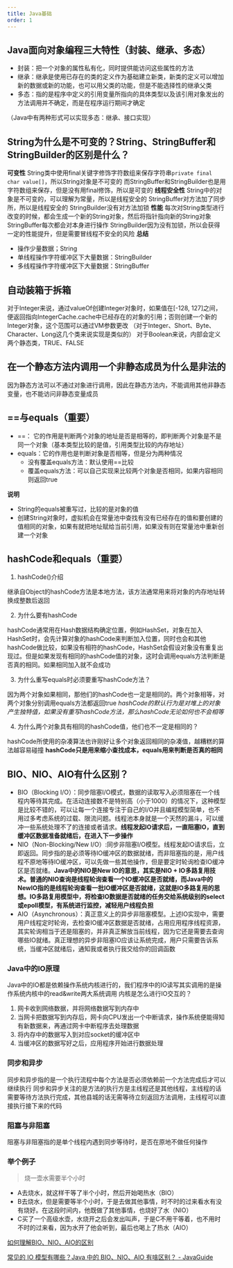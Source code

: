 ```yaml
---
title: Java基础
order: 1
---
```

## Java面向对象编程三大特性（封装、继承、多态）
- 封装：把一个对象的属性私有化，同时提供能访问这些属性的方法
- 继承：继承是使用已存在的类的定义作为基础建立新类，新类的定义可以增加新的数据或新的功能，也可以用父类的功能，但是不能选择性的继承父类
- 多态：指的是程序中定义的引用变量所指向的具体类型以及该引用对象发出的方法调用并不确定，而是在程序运行期间才确定

（Java中有两种形式可以实现多态：继承、接口实现）
## String为什么是不可变的？String、StringBuffer和StringBuilder的区别是什么？
**可变性**
String类中使用final关键字修饰字符数组来保存字符串`private final char value[]`，所以String对象是不可变的
而StringBuffer和StringBuilder也是用字符数组来保存，但是没有用final修饰，所以是可变的
**线程安全性**
String中的对象是不可变的，可以理解为常量，所以是线程安全的
StringBuffer对方法加了同步所，所以是线程安全的
StringBuilder没有对方法加锁
**性能**
每次对String类型进行改变的时候，都会生成一个新的String对象，然后将指针指向新的String对象
StringBuffer每次都会对本身进行操作
StringBuilder因为没有加锁，所以会获得一定的性能提升，但是需要冒线程不安全的风险
**总结**

- 操作少量数据；String
- 单线程操作字符缓冲区下大量数据：StringBuilder
- 多线程操作字符缓冲区下大量数据：StringBuffer

## 自动装箱于拆箱
对于Integer来说，通过valueOf创建Integer对象时，如果值在[-128, 127]之间，便返回指向IntegerCache.cache中已经存在的对象的引用；否则创建一个新的Integer对象，这个范围可以通过VM参数更改
（对于Integer、Short、Byte、Character、Long这几个类来说实现是类似的）
对于Boolean来说，内部会定义两个静态类，TRUE、FALSE

## 在一个静态方法内调用一个非静态成员为什么是非法的
因为静态方法可以不通过对象进行调用，因此在静态方法内，不能调用其他非静态变量，也不能访问非静态变量成员

## ==与equals（重要）

- ==： 它的作用是判断两个对象的地址是否是相等的，即判断两个对象是不是同一个对象（基本类型比较的是值，引用类型比较的内存地址）
- equals：它的作用也是判断对象是否相等，但是分为两种情况
   - 没有覆盖equals方法：默认使用==比较
   - 覆盖equals方法：可以自己实现来比较两个对象是否相同，如果内容相同则返回true

**说明**

- String的equals被重写过，比较的是对象的值
- 创建String对象时，虚拟机会在常量池中查找有没有已经存在的值和要创建的值相同的对象，如果有就把地址赋给当前引用，如果没有则在常量池中重新创建一个对象

## hashCode和equals（重要）

1. hashCode()介绍

继承自Object的hashCode方法是本地方法，该方法通常用来将对象的内存地址转换成整数后返回

2. 为什么要有hashCode

hashCode通常用在Hash数据结构确定位置，例如HashSet，对象在加入HashSet时，会先计算对象的hashCode来判断加入位置，同时也会和其他hashCode做比较，如果没有相符的hashCode，HashSet会假设对象没有重复出现过。但是如果发现有相同的hashCode值的对象，这时会调用equals方法判断是否真的相同。如果相同加入就不会成功

3. 为什么重写equals时必须要重写hashCode方法？

因为两个对象如果相同，那他们的hashCode也一定是相同的。两个对象相等，对两个对象分别调用equals方法都返回true
_hashCode的默认行为是对堆上的对象产生独特值，如果没有重写hashCode方法，那么hashCode无论如何也不会相等_

4. 为什么两个对象具有相同的hashCode值，他们也不一定是相同的？

hashCode所使用的杂凑算法也许刚好让多个对象返回相同的杂凑值，越糟糕的算法越容易碰撞
**hashCode只是用来缩小查找成本，equals用来判断是否真的相同**

## BIO、NIO、AIO有什么区别？

- BIO（Blocking I/O）：同步阻塞I/O模式，数据的读取写入必须阻塞在一个线程内等待其完成。在活动连接数不是特别高（小于1000）的情况下，这种模型是比较不错的，可以让每一个连接专注于自己的I/O并且编程模型简单，也不用过多考虑系统的过载、限流问题。线程池本身就是一个天然的漏斗，可以缓冲一些系统处理不了的连接或者请求。**线程发起IO请求后，一直阻塞IO，直到缓冲区数据准备就绪后，在进入下一步操作**
- NIO（Non-Blocking/New I/O）:同步非阻塞I/O模型。线程发起IO请求后，立即返回。同步指的是必须等待IO缓冲区的数据就绪，而非阻塞指的是，用户线程不原地等待IO缓冲区，可以先做一些其他操作，但是要定时轮询检查IO缓冲区是否就绪。**Java中的NIO是New IO的意思，其实是NIO + IO多路复用技术。普通的NIO查询是线程轮询查看一个IO缓冲区是否就绪，而Java中的NewIO指的是线程轮询查看一批IO缓冲区是否就绪，这就是IO多路复用的思想。IO多路复用模型中，将检查IO数据是否就绪的任务交给系统级别的select或epoll模型，有系统进行监控，减轻用户线程负担**
- AIO（Asynchronous）：真正意义上的异步非阻塞模型。上述IO实现中，需要用户线程定时轮询，去检查IO缓冲区数据是否就绪，占用应用程序线程资源，其实轮询相当于还是阻塞的，并非真正解放当前线程，因为它还是需要去查询哪些IO就绪。真正理想的异步非阻塞IO应该让系统完成，用户只需要告诉系统，当缓冲区就绪后，通知我或者执行我交给你的回调函数

### Java中的IO原理
Java中的IO都是依赖操作系统内核进行的，我们程序中的IO读写其实调用的是操作系统内核中的read&write两大系统调用
内核是怎么进行IO交互的？

1. 网卡收到网络数据，并将网络数据写到内存中
2. 当网卡把数据写到内存后，网卡向CPU发出一个中断请求，操作系统便能得知有新数据来，再通过网卡中断程序去处理数据
3. 将内存中的数据写入到对应socket的缓冲区中
4. 当缓冲区的数据写好之后，应用程序开始进行数据处理

### 同步和异步
同步和异步指的是一个执行流程中每个方法是否必须依赖前一个方法完成后才可以继续执行
同步和异步关注的是方法的执行方是主线程还是其他线程，主线程的话需要等待方法执行完成，其他县城的话无需等待立刻返回方法调用，主线程可以直接执行接下来的代码

### 阻塞与非阻塞
阻塞与非阻塞指的是单个线程内遇到同步等待时，是否在原地不做任何操作

### 举个例子
> 烧一壶水需要半个小时

- A去烧水，就这样干等了半个小时，然后开始喝热水（BIO）
- B去烧水，但是需要等半个小时，于是去做其他事情，时不时的过来看水有没有烧好。在这段时间内，他既做了其他事情，也烧好了水（NIO）
- C买了一个高级水壶，水烧开之后会发出叫声，于是C不用干等着，也不用时不时的过来看，因为水开了他会听到，最后也喝上了热水（AIO）

[如何理解BIO、NIO、AIO的区别](https://juejin.cn/post/6844903985158045703#heading-0)

[常见的 IO 模型有哪些？Java 中的 BIO、NIO、AIO 有啥区别？ - JavaGuide](https://juejin.cn/post/6939841279329042439)

